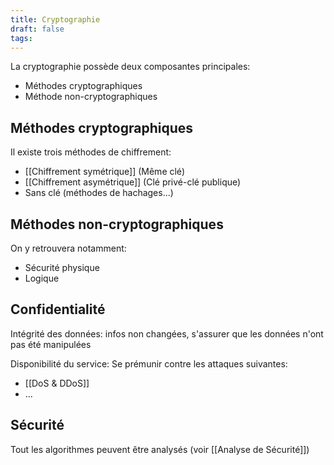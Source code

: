 ```yaml
---
title: Cryptographie
draft: false
tags:
---
```

La cryptographie possède deux composantes principales:
- Méthodes cryptographiques
- Méthode non-cryptographiques

## Méthodes cryptographiques

Il existe trois méthodes de chiffrement:
- [[Chiffrement symétrique]] (Même clé)
- [[Chiffrement asymétrique]] (Clé privé-clé publique)
- Sans clé (méthodes de hachages...)

## Méthodes non-cryptographiques

On y retrouvera notamment:
- Sécurité physique
- Logique

## Confidentialité

Intégrité des données: infos non changées, s'assurer que les données n'ont pas été manipulées

Disponibilité du service: Se prémunir contre les attaques suivantes:
- [[DoS & DDoS]]
- ...
## Sécurité

Tout les algorithmes peuvent être analysés (voir [[Analyse de Sécurité]])